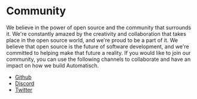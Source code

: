 # Community

We believe in the power of open source and the community that surrounds it. We're constantly amazed by the creativity and collaboration that takes place in the open source world, and we're proud to be a part of it. We believe that open source is the future of software development, and we're committed to helping make that future a reality. If you would like to join our community, you can use the following channels to collaborate and have an impact on how we build Automatisch.

- [Github](https://github.com/youssefmohamed97/LinkHub-proj)
- [Discord](https://discord.gg/dJSah9CVrC)
- [Twitter](https://twitter.com/automatischio)
